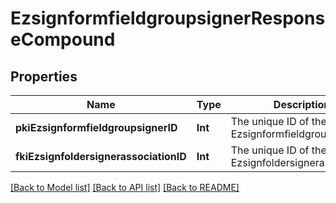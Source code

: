 # EzsignformfieldgroupsignerResponseCompound

## Properties
Name | Type | Description | Notes
------------ | ------------- | ------------- | -------------
**pkiEzsignformfieldgroupsignerID** | **Int** | The unique ID of the Ezsignformfieldgroupsigner | 
**fkiEzsignfoldersignerassociationID** | **Int** | The unique ID of the Ezsignfoldersignerassociation | 

[[Back to Model list]](../README.md#documentation-for-models) [[Back to API list]](../README.md#documentation-for-api-endpoints) [[Back to README]](../README.md)


